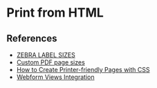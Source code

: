 # Print from HTML


## References
* [ZEBRA LABEL SIZES](https://www.labelvalue.com/zebra-label-sizes)
* [Custom PDF page sizes](https://answers.microsoft.com/en-us/windows/forum/all/microsoft-print-to-pdf-custom-paper-sizes-possible/90ed3d48-1ece-4ca5-8d3b-ff0af24a7b37)
* [How to Create Printer-friendly Pages with CSS](https://www.sitepoint.com/css-printer-friendly-pages/)
* [Webform Views Integration](https://www.drupal.org/project/webform_views)